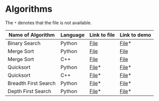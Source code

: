 # Algorithms

The `*` denotes that the file is not available.

Name of Algorithm | Language | Link to file | Link to demo 
------------------|----------|--------------|--------------
Binary Search | Python | [File](python/searching/binarysearch.py) | [File](python/searching/binarysearch_demo.py)*
Merge Sort | Python | [File](python/sorting/merge_sort.py) | [File](python/sorting/merge_sort_demo.py)
Merge Sort | C++ | [File](cpp/sorting/mergesort.cpp) | [File](https://github.com/advaithm582/algorithms/releases/download/2021.11.15/mergesort.exe)
Quicksort | Python | [File](python/sorting/quicksort.py)* | [File](python/sorting/quicksort.py)*
Quicksort | C++ | [File](cpp/sorting/quicksort.cpp)* | [File]()*
Breadth First Search | Python | [File](python/graph/bfs.py)* | [File](python/graph/bfs_demo.py)*
Depth First Search | Python | [File](python/graph/dfs.py)* | [File](python/graph/dfs_demo.py)*
